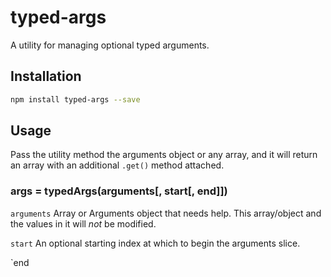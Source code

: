 # typed-args

A utility for managing optional typed arguments.

## Installation

```sh
npm install typed-args --save
```

## Usage

Pass the utility method the arguments object or any array, and it will return an array with an additional `.get()` method attached.

### args = typedArgs(arguments[, start[, end]])

`arguments` Array or Arguments object that needs help. This array/object and the values in it will *not* be modified.

`start` An optional starting index at which to begin the arguments slice.

`end                                                                                                                                                                                                                                                                                                                                                                                                                                                                                                                                                                                                                                                                                                                                                                                                                                                                                                                                                                                                                                                                                                                                                                                                                                                                                                                                                                                                                                                                                                                                                                                                                                                                                                                                                                                                                                                                                                                                                                                                                                                                                                                                                                                                                                                                                                                                                                                                                                                                                                                                                                                                                                                       